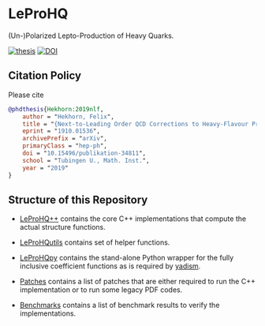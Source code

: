 # LeProHQ
(Un-)Polarized Lepto-Production of Heavy Quarks.

[![thesis](https://img.shields.io/badge/DOI-%20%20%20%2010.15496%2Fpublikation--34811-blue)](https://inspirehep.net/literature/1757437)
[![DOI](https://zenodo.org/badge/DOI/10.5281/zenodo.5220831.svg)](https://doi.org/10.5281/zenodo.5220831)

## Citation Policy

Please cite
```bibtex
@phdthesis{Hekhorn:2019nlf,
    author = "Hekhorn, Felix",
    title = "{Next-to-Leading Order QCD Corrections to Heavy-Flavour Production in Neutral Current DIS}",
    eprint = "1910.01536",
    archivePrefix = "arXiv",
    primaryClass = "hep-ph",
    doi = "10.15496/publikation-34811",
    school = "Tubingen U., Math. Inst.",
    year = "2019"
}
```

## Structure of this Repository

- [LeProHQ++](https://github.com/felixhekhorn/LeProHQ/tree/main/LeProHQ%2B%2B) contains the core C++ implementations that compute the actual structure functions.

- [LeProHQutils](https://github.com/felixhekhorn/LeProHQ/tree/main/LeProHQutils) contains set of helper functions.

- [LeProHQpy](https://github.com/felixhekhorn/LeProHQ/tree/main/LeProHQpy) contains the stand-alone Python wrapper for the fully inclusive coefficient functions as is required by [yadism](https://n3pdf.github.io/yadism/).

- [Patches](https://github.com/felixhekhorn/LeProHQ/tree/main/Patches) contains a list of patches that are either required to run the C++ implementation or to run some legacy PDF codes.

- [Benchmarks](https://github.com/felixhekhorn/LeProHQ/tree/main/Benchmarks) contains a list of benchmark results to verify the implementations.
